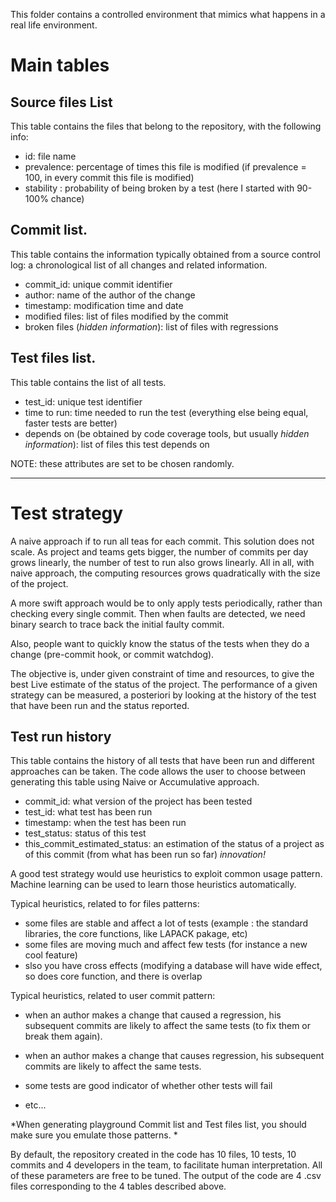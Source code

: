 
This folder contains a controlled environment that mimics what happens in a real life environment.

# Main tables 
## Source files List
This table contains the files that belong to the repository, with the following info:

- id: file name
- prevalence: percentage of times this file is modified (if prevalence = 100, in every commit this file is modified)
- stability : probability of being broken by a test (here I started with 90-100% chance)

## Commit list. 
This table contains the information typically obtained from a source control log: a chronological list of all changes and related information.
- commit_id: unique commit identifier
- author: name of the author of the change
- timestamp: modification time and date
- modified files: list of files modified by the commit
- broken files (*hidden information*): list of files with regressions

## Test files list. 
This table contains the list of all tests.
- test_id: unique test identifier
- time to run: time needed to run the test (everything else being equal, faster tests are better)
- depends on (be obtained by code coverage tools, but usually *hidden information*): list of files this test depends on

 NOTE: these attributes are set to be chosen randomly.

---

# Test strategy 

A naive approach if to run all teas for each commit. This solution does not scale. 
As project and teams gets bigger, the number of commits per day grows linearly, the number of test to run also grows linearly. 
All in all, with naive approach, the computing resources grows quadratically with the size of the project.

A more swift approach would be to only apply tests periodically, rather than checking every single commit. Then when faults are detected, we need binary search to trace back the initial faulty commit.

Also, people want to quickly know the status of the tests when they do a change (pre-commit hook, or commit watchdog).

The objective is, under given constraint of time and resources, to give the best Live estimate of the status of the project.
The performance of a given strategy can be measured, a posteriori by looking at the history of the test that have been run and the status reported.

## Test run history

This table contains the history of all tests that have been run and different approaches can be taken. The code allows the user to choose between generating this table using Naive or Accumulative approach.
- commit_id: what version of the project has been tested
- test_id: what test has been run 
- timestamp: when the test has been run
- test_status: status of this test
- this_commit_estimated_status: an estimation of the status of a project as of this commit (from what has been run so far) *innovation!*


A good test strategy would use heuristics to exploit common usage pattern. Machine learning can be used to learn those heuristics automatically.

Typical heuristics, related to for files patterns: 
-	some files are stable and affect a lot of tests (example : the standard libraries, the core functions, like LAPACK pakage, etc)
-	some files are moving much and affect few tests (for instance a new cool feature)
-	slso you have cross effects (modifying a database will have wide effect, so does core function, and there is overlap

Typical heuristics, related to user commit  pattern: 
-	when an author makes a change that caused a regression, his subsequent commits are likely to affect the same tests (to fix them or break them again).




- when an author makes a change that causes regression, his subsequent commits are likely to affect the same tests.
- some tests are good indicator of whether other tests will fail
- etc...


*When generating playground Commit list and Test files list, you should make sure you emulate those patterns. *


By default, the repository created in the code has 10 files, 10 tests, 10 commits and 4 developers in the team, to facilitate human interpretation. All of these parameters are free to be tuned. The output of the code are 4 .csv files corresponding to the 4 tables described above.


